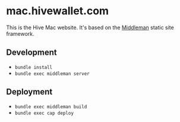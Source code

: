 # mac.hivewallet.com

This is the Hive Mac website. It's based on the [Middleman](middlemanapp.com) static site framework.

## Development

* `bundle install`
* `bundle exec middleman server`

## Deployment

* `bundle exec middleman build`
* `bundle exec cap deploy`
